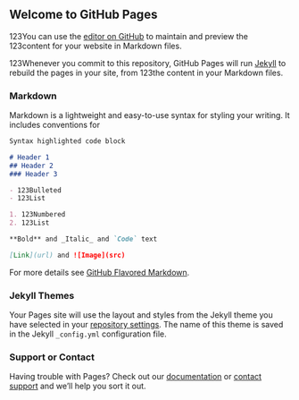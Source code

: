 ## Welcome to GitHub Pages

123You can use the [editor on GitHub](https://github.com/Phoenix1024/weatherlove/edit/master/README.md) to maintain and preview the 123content for your website in Markdown files.

123Whenever you commit to this repository, GitHub Pages will run [Jekyll](https://jekyllrb.com/) to rebuild the pages in your site, from 123the content in your Markdown files.

### Markdown

Markdown is a lightweight and easy-to-use syntax for styling your writing. It includes conventions for

```markdown
Syntax highlighted code block

# Header 1
## Header 2
### Header 3

- 123Bulleted
- 123List

1. 123Numbered
2. 123List

**Bold** and _Italic_ and `Code` text

[Link](url) and ![Image](src)
```

For more details see [GitHub Flavored Markdown](https://guides.github.com/features/mastering-markdown/).

### Jekyll Themes

Your Pages site will use the layout and styles from the Jekyll theme you have selected in your [repository settings](https://github.com/Phoenix1024/weatherlove/settings). The name of this theme is saved in the Jekyll `_config.yml` configuration file.

### Support or Contact

Having trouble with Pages? Check out our [documentation](https://help.github.com/categories/github-pages-basics/) or [contact support](https://github.com/contact) and we’ll help you sort it out.
